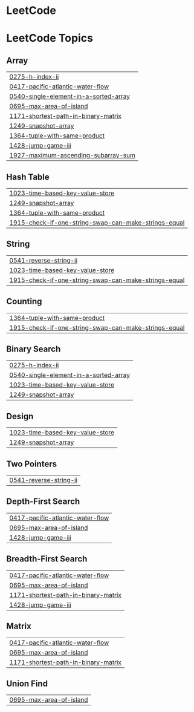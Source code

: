 # LeetCode
<!---LeetCode Topics Start-->
# LeetCode Topics
## Array
|  |
| ------- |
| [0275-h-index-ii](https://github.com/Waterjin6/LeetCode/tree/master/0275-h-index-ii) |
| [0417-pacific-atlantic-water-flow](https://github.com/Waterjin6/LeetCode/tree/master/0417-pacific-atlantic-water-flow) |
| [0540-single-element-in-a-sorted-array](https://github.com/Waterjin6/LeetCode/tree/master/0540-single-element-in-a-sorted-array) |
| [0695-max-area-of-island](https://github.com/Waterjin6/LeetCode/tree/master/0695-max-area-of-island) |
| [1171-shortest-path-in-binary-matrix](https://github.com/Waterjin6/LeetCode/tree/master/1171-shortest-path-in-binary-matrix) |
| [1249-snapshot-array](https://github.com/Waterjin6/LeetCode/tree/master/1249-snapshot-array) |
| [1364-tuple-with-same-product](https://github.com/Waterjin6/LeetCode/tree/master/1364-tuple-with-same-product) |
| [1428-jump-game-iii](https://github.com/Waterjin6/LeetCode/tree/master/1428-jump-game-iii) |
| [1927-maximum-ascending-subarray-sum](https://github.com/Waterjin6/LeetCode/tree/master/1927-maximum-ascending-subarray-sum) |
## Hash Table
|  |
| ------- |
| [1023-time-based-key-value-store](https://github.com/Waterjin6/LeetCode/tree/master/1023-time-based-key-value-store) |
| [1249-snapshot-array](https://github.com/Waterjin6/LeetCode/tree/master/1249-snapshot-array) |
| [1364-tuple-with-same-product](https://github.com/Waterjin6/LeetCode/tree/master/1364-tuple-with-same-product) |
| [1915-check-if-one-string-swap-can-make-strings-equal](https://github.com/Waterjin6/LeetCode/tree/master/1915-check-if-one-string-swap-can-make-strings-equal) |
## String
|  |
| ------- |
| [0541-reverse-string-ii](https://github.com/Waterjin6/LeetCode/tree/master/0541-reverse-string-ii) |
| [1023-time-based-key-value-store](https://github.com/Waterjin6/LeetCode/tree/master/1023-time-based-key-value-store) |
| [1915-check-if-one-string-swap-can-make-strings-equal](https://github.com/Waterjin6/LeetCode/tree/master/1915-check-if-one-string-swap-can-make-strings-equal) |
## Counting
|  |
| ------- |
| [1364-tuple-with-same-product](https://github.com/Waterjin6/LeetCode/tree/master/1364-tuple-with-same-product) |
| [1915-check-if-one-string-swap-can-make-strings-equal](https://github.com/Waterjin6/LeetCode/tree/master/1915-check-if-one-string-swap-can-make-strings-equal) |
## Binary Search
|  |
| ------- |
| [0275-h-index-ii](https://github.com/Waterjin6/LeetCode/tree/master/0275-h-index-ii) |
| [0540-single-element-in-a-sorted-array](https://github.com/Waterjin6/LeetCode/tree/master/0540-single-element-in-a-sorted-array) |
| [1023-time-based-key-value-store](https://github.com/Waterjin6/LeetCode/tree/master/1023-time-based-key-value-store) |
| [1249-snapshot-array](https://github.com/Waterjin6/LeetCode/tree/master/1249-snapshot-array) |
## Design
|  |
| ------- |
| [1023-time-based-key-value-store](https://github.com/Waterjin6/LeetCode/tree/master/1023-time-based-key-value-store) |
| [1249-snapshot-array](https://github.com/Waterjin6/LeetCode/tree/master/1249-snapshot-array) |
## Two Pointers
|  |
| ------- |
| [0541-reverse-string-ii](https://github.com/Waterjin6/LeetCode/tree/master/0541-reverse-string-ii) |
## Depth-First Search
|  |
| ------- |
| [0417-pacific-atlantic-water-flow](https://github.com/Waterjin6/LeetCode/tree/master/0417-pacific-atlantic-water-flow) |
| [0695-max-area-of-island](https://github.com/Waterjin6/LeetCode/tree/master/0695-max-area-of-island) |
| [1428-jump-game-iii](https://github.com/Waterjin6/LeetCode/tree/master/1428-jump-game-iii) |
## Breadth-First Search
|  |
| ------- |
| [0417-pacific-atlantic-water-flow](https://github.com/Waterjin6/LeetCode/tree/master/0417-pacific-atlantic-water-flow) |
| [0695-max-area-of-island](https://github.com/Waterjin6/LeetCode/tree/master/0695-max-area-of-island) |
| [1171-shortest-path-in-binary-matrix](https://github.com/Waterjin6/LeetCode/tree/master/1171-shortest-path-in-binary-matrix) |
| [1428-jump-game-iii](https://github.com/Waterjin6/LeetCode/tree/master/1428-jump-game-iii) |
## Matrix
|  |
| ------- |
| [0417-pacific-atlantic-water-flow](https://github.com/Waterjin6/LeetCode/tree/master/0417-pacific-atlantic-water-flow) |
| [0695-max-area-of-island](https://github.com/Waterjin6/LeetCode/tree/master/0695-max-area-of-island) |
| [1171-shortest-path-in-binary-matrix](https://github.com/Waterjin6/LeetCode/tree/master/1171-shortest-path-in-binary-matrix) |
## Union Find
|  |
| ------- |
| [0695-max-area-of-island](https://github.com/Waterjin6/LeetCode/tree/master/0695-max-area-of-island) |
<!---LeetCode Topics End-->